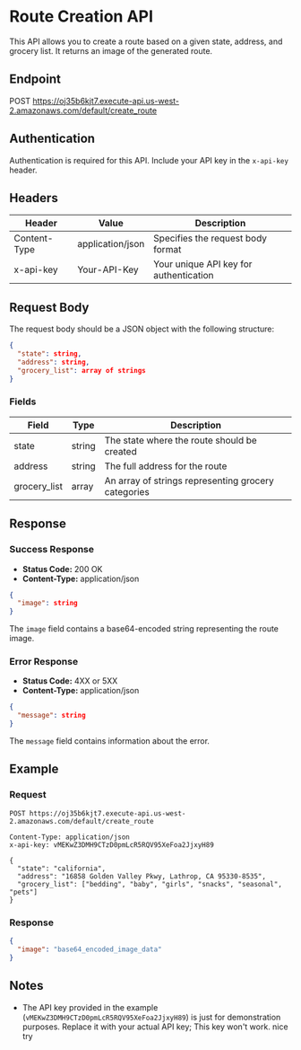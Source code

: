 # Route Creation API

This API allows you to create a route based on a given state, address, and grocery list. It returns an image of the generated route.

## Endpoint


POST https://oj35b6kjt7.execute-api.us-west-2.amazonaws.com/default/create_route


## Authentication

Authentication is required for this API. Include your API key in the `x-api-key` header.

## Headers

| Header          | Value              | Description                             |
|-----------------|--------------------|-----------------------------------------|
| Content-Type    | application/json   | Specifies the request body format       |
| x-api-key       | Your-API-Key       | Your unique API key for authentication  |

## Request Body

The request body should be a JSON object with the following structure:

```json
{
  "state": string,
  "address": string,
  "grocery_list": array of strings
}
```

### Fields

| Field         | Type     | Description                                        |
|---------------|----------|----------------------------------------------------|
| state         | string   | The state where the route should be created        |
| address       | string   | The full address for the route                     |
| grocery_list  | array    | An array of strings representing grocery categories|

## Response

### Success Response

- **Status Code:** 200 OK
- **Content-Type:** application/json

```json
{
  "image": string
}
```

The `image` field contains a base64-encoded string representing the route image.

### Error Response

- **Status Code:** 4XX or 5XX
- **Content-Type:** application/json

```json
{
  "message": string
}
```

The `message` field contains information about the error.

## Example

### Request

```http
POST https://oj35b6kjt7.execute-api.us-west-2.amazonaws.com/default/create_route

Content-Type: application/json
x-api-key: vMEKwZ3DMH9CTzD0pmLcR5RQV95XeFoa2JjxyH89

{
  "state": "california",
  "address": "16858 Golden Valley Pkwy, Lathrop, CA 95330-8535",
  "grocery_list": ["bedding", "baby", "girls", "snacks", "seasonal", "pets"]
}
```

### Response

```json
{
  "image": "base64_encoded_image_data"
}
```

## Notes

- The API key provided in the example (`vMEKwZ3DMH9CTzD0pmLcR5RQV95XeFoa2JjxyH89`) is just for demonstration purposes. Replace it with your actual API key; This key won't work. nice try
